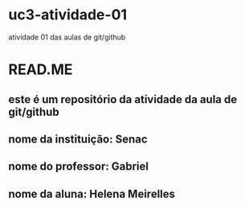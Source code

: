 # uc3-atividade-01
atividade 01 das aulas de git/github
# READ.ME
## este é um repositório da atividade da aula de git/github
## nome da instituição: **Senac**
## nome do professor: **Gabriel**
## nome da aluna: **Helena Meirelles**